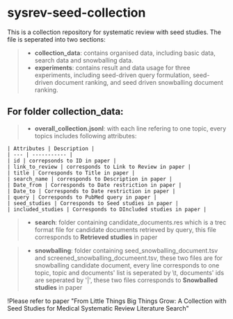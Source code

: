# sysrev-seed-collection
This is a collection repository for systematic review with seed studies.
The file is seperated into two sections:
>- **collection_data**: contains organised data, including basic data, search data and snowballing data.
>- **experiments**: contains result and data usage for three experiments, including seed-driven query formulation, seed-driven document ranking, and seed driven snowballing document ranking.

## For folder **collection_data**:

>- **overall_collection.jsonl**: with each line refering to one topic, every topics includes following attributes:

    | Attributes | Description |
    | --- | ----------- |
    | id | correpsonds to ID in paper |
    | link_to_review | corresponds to Link to Review in paper |
    | title | Corresponds to Title in paper |
    | search_name | corresponds to Description in paper |
    | Date_from | Corresponds to Date restriction in paper |
    | Date_to | Corresponds to Date restriction in paper |
    | query | Corresponds to PubMed query in paper |
    | seed_studies | Corresponds to Seed studies in paper |
    | included_studies | Corresponds to DIncluded studies in paper |
>- **search**: folder containing candidate_documents.res which is a trec format file for candidate documents retrieved by query, this file corresponds to **Retrieved studies** in paper

>- **snowballing**: folder containing seed_snowballing_document.tsv and screened_snowballing_documeent.tsv, these two files are for snowballing candidate document, every line corresponds to one topic, topic and documents' list is seperated by \t, documents' ids are seperated by '|', these two files corresponds to **Snowballed studies** in paper




!Please refer to paper "From Little Things Big Things Grow: A Collection with Seed Studies for Medical Systematic Review Literature Search"


